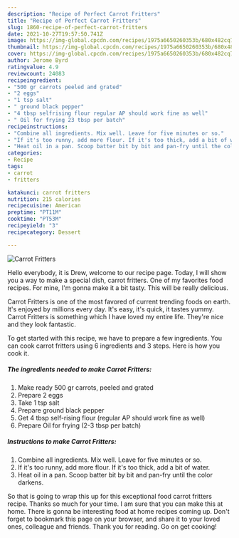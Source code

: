 ```yaml
---
description: "Recipe of Perfect Carrot Fritters"
title: "Recipe of Perfect Carrot Fritters"
slug: 1860-recipe-of-perfect-carrot-fritters
date: 2021-10-27T19:57:50.741Z
image: https://img-global.cpcdn.com/recipes/1975a6650260353b/680x482cq70/carrot-fritters-recipe-main-photo.jpg
thumbnail: https://img-global.cpcdn.com/recipes/1975a6650260353b/680x482cq70/carrot-fritters-recipe-main-photo.jpg
cover: https://img-global.cpcdn.com/recipes/1975a6650260353b/680x482cq70/carrot-fritters-recipe-main-photo.jpg
author: Jerome Byrd
ratingvalue: 4.9
reviewcount: 24083
recipeingredient:
- "500 gr carrots peeled and grated"
- "2 eggs"
- "1 tsp salt"
- " ground black pepper"
- "4 tbsp selfrising flour regular AP should work fine as well"
- " Oil for frying 23 tbsp per batch"
recipeinstructions:
- "Combine all ingredients. Mix well. Leave for five minutes or so."
- "If it's too runny, add more flour. If it's too thick, add a bit of water."
- "Heat oil in a pan. Scoop batter bit by bit and pan-fry until the color darkens."
categories:
- Recipe
tags:
- carrot
- fritters

katakunci: carrot fritters 
nutrition: 215 calories
recipecuisine: American
preptime: "PT11M"
cooktime: "PT53M"
recipeyield: "3"
recipecategory: Dessert

---
```



![Carrot Fritters](https://img-global.cpcdn.com/recipes/1975a6650260353b/680x482cq70/carrot-fritters-recipe-main-photo.jpg)

Hello everybody, it is Drew, welcome to our recipe page. Today, I will show you a way to make a special dish, carrot fritters. One of my favorites food recipes. For mine, I'm gonna make it a bit tasty. This will be really delicious.



Carrot Fritters is one of the most favored of current trending foods on earth. It's enjoyed by millions every day. It's easy, it's quick, it tastes yummy. Carrot Fritters is something which I have loved my entire life. They're nice and they look fantastic.


To get started with this recipe, we have to prepare a few ingredients. You can cook carrot fritters using 6 ingredients and 3 steps. Here is how you cook it.

<!--inarticleads1-->

##### The ingredients needed to make Carrot Fritters:

1. Make ready 500 gr carrots, peeled and grated
1. Prepare 2 eggs
1. Take 1 tsp salt
1. Prepare  ground black pepper
1. Get 4 tbsp self-rising flour (regular AP should work fine as well)
1. Prepare  Oil for frying (2-3 tbsp per batch)




<!--inarticleads2-->

##### Instructions to make Carrot Fritters:

1. Combine all ingredients. Mix well. Leave for five minutes or so.
1. If it's too runny, add more flour. If it's too thick, add a bit of water.
1. Heat oil in a pan. Scoop batter bit by bit and pan-fry until the color darkens.




So that is going to wrap this up for this exceptional food carrot fritters recipe. Thanks so much for your time. I am sure that you can make this at home. There is gonna be interesting food at home recipes coming up. Don't forget to bookmark this page on your browser, and share it to your loved ones, colleague and friends. Thank you for reading. Go on get cooking!
